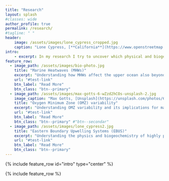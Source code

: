 ```yaml
---
title: "Research"
layout: splash
#classes: wide
author_profile: true
permalink: /research/
#tagline: " "
header:
    image: /assets/images/lone_cypress_cropped.jpg
    caption: "Lone Cypress, [**California**](https://www.openstreetmap.org/#map=18/36.56922/-121.96568)"
intro: 
    - excerpt: In my research I try to uncover which physical and biogeochemical processes shape the marine environment as we know it. An improved understanding of these processes can help us anticipate future ocean and climate changes and support the preservation of marine ecosystem services, such as the provision of food or the uptake of excess heat and carbon dioxide. Next to this human-centered motivation, I am further driven by a simple fascination for all processes that occur against the backdrop of the whirling and swirling ocean. 
feature_row:
  - image_path: /assets/images/bio-photo.jpg
    title: "Marine Heatwaves (MHWs)"
    excerpt: "Understanding how MHWs affect the upper ocean also beyond the sea surface."
    url: "#test-link"
    btn_label: "Read More"
    btn_class: "btn--primary"
  - image_path: /assets/images/max-gotts-6-wZzd2hCOs-unsplash-2.jpg
    image_caption: "Max Gotts, [Unsplash](https://unsplash.com/photos/6-wZzd2hCOs)"
    title: "Oxygen Minimum Zone (OMZ) variability"
    excerpt: "Understanding OMZ variability and its implications for marine life."
    url: "#test-link"
    btn_label: "Read More"
    btn_class: "btn--primary" #"btn--secondar"
  - image_path: /assets/images/lone_cypress2.jpg
    title: "Eastern Boundary Upwelling Systems (EBUS)"
    excerpt: "Understanding the physics and biogeochemistry of highly productive EBUS."
    url: "#test-link"
    btn_label: "Read More"
    btn_class: "btn--primary"
---
```


{% include feature_row id="intro" type="center" %}

{% include feature_row %}
